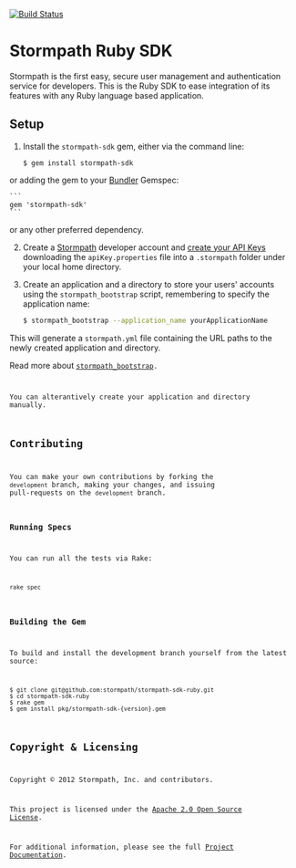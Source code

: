 [![Build Status](https://api.travis-ci.org/stormpath/stormpath-sdk-ruby.png?branch=master)](https://travis-ci.org/stormpath/stormpath-sdk-ruby)
# Stormpath Ruby SDK

Stormpath is the first easy, secure user management and authentication service for developers.
This is the Ruby SDK to ease integration of its features with any Ruby language based
application.

## Setup

1. Install the <code>stormpath-sdk</code> gem, either via the command line:

    ```
    $ gem install stormpath-sdk
    ```

  or adding the gem to your [Bundler][bundler] Gemspec:

    ```
    gem 'stormpath-sdk'
    ```

  or any other preferred dependency.

2. Create a [Stormpath][stormpath] developer account and [create your API Keys][create-api-keys]
   downloading the <code>apiKey.properties</code> file into a <code>.stormpath</code>
   folder under your local home directory.

3. Create an application and a directory to store your users' accounts using the
  <code>stormpath_bootstrap</code> script, remembering to specify the application name:

    ```sh
    $ stormpath_bootstrap --application_name yourApplicationName
    ```

  This will generate a <code>stormpath.yml</code> file containing the URL paths
  to the newly created application and directory.

  Read more about <code>[stormpath_bootstrap][stormpath_bootstrap].

  You can alterantively create your application and directory manually.

## Contributing

You can make your own contributions by forking the <code>development</code>
branch, making your changes, and issuing pull-requests on the
<code>development</code> branch.

### Running Specs

You can run all the tests via Rake:

```sh
rake spec
```

### Building the Gem

To build and install the development branch yourself from the latest source:

```
$ git clone git@github.com:stormpath/stormpath-sdk-ruby.git
$ cd stormpath-sdk-ruby
$ rake gem
$ gem install pkg/stormpath-sdk-{version}.gem
```

## Copyright & Licensing

Copyright &copy; 2012 Stormpath, Inc. and contributors.

This project is licensed under the [Apache 2.0 Open Source License](http://www.apache.org/licenses/LICENSE-2.0).

For additional information, please see the full [Project Documentation](https://www.stormpath.com/docs/ruby/product-guide).

  [bundler]: http://gembundler.com/
  [stormpath]: http://stormpath.com/
  [create-api-keys]: http://www.stormpath.com/docs/ruby/product-guide#AssignAPIkeys
  [stormpath_bootstrap]: https://github.com/stormpath/stormpath-sdk-ruby/wiki/Bootstrapping-Stormpath
